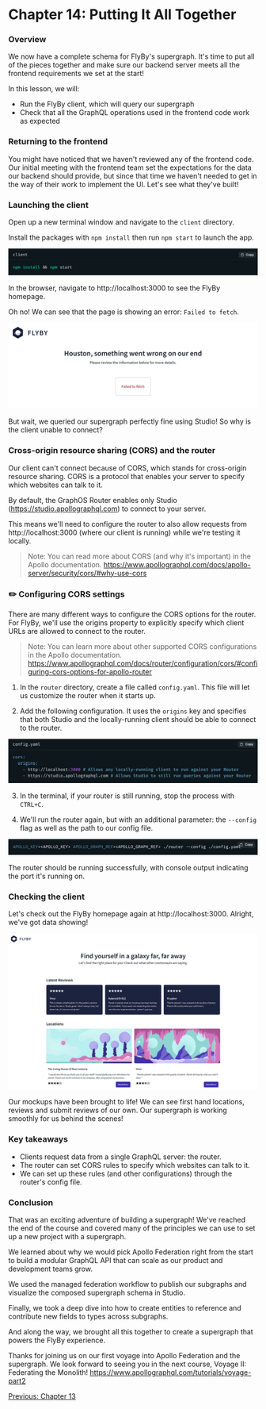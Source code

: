 # Chapter 14: Putting It All Together

### Overview

We now have a complete schema for FlyBy's supergraph. It's time to put all of the pieces together and make sure our backend server meets all the frontend requirements we set at the start!

In this lesson, we will:

- Run the FlyBy client, which will query our supergraph
- Check that all the GraphQL operations used in the frontend code work as expected

### Returning to the frontend

You might have noticed that we haven't reviewed any of the frontend code. Our initial meeting with the frontend team set the expectations for the data our backend should provide, but since that time we haven't needed to get in the way of their work to implement the UI. Let's see what they've built!

### Launching the client

Open up a new terminal window and navigate to the `client` directory.

Install the packages with `npm install` then run `npm start` to launch the app.

![Putting-it-all-together](./assets/14-putting-it-all-together/14_01_code.png)

In the browser, navigate to http://localhost:3000 to see the FlyBy homepage.

Oh no! We can see that the page is showing an error: `Failed to fetch`.

![Putting-it-all-together](./assets/14-putting-it-all-together/F_01_11_SC_235.png)

But wait, we queried our supergraph perfectly fine using Studio! So why is the client unable to connect?

### Cross-origin resource sharing (CORS) and the router

Our client can't connect because of CORS, which stands for cross-origin resource sharing. CORS is a protocol that enables your server to specify which websites can talk to it.

By default, the GraphOS Router enables only Studio (https://studio.apollographql.com) to connect to your server.

This means we'll need to configure the router to also allow requests from http://localhost:3000 (where our client is running) while we're testing it locally.

> Note: You can read more about CORS (and why it's important) in the Apollo documentation.
> https://www.apollographql.com/docs/apollo-server/security/cors/#why-use-cors

### ✏️ Configuring CORS settings

There are many different ways to configure the CORS options for the router. For FlyBy, we'll use the origins property to explicitly specify which client URLs are allowed to connect to the router.

> Note: You can learn more about other supported CORS configurations in the Apollo documentation.
> https://www.apollographql.com/docs/router/configuration/cors/#configuring-cors-options-for-apollo-router

1. In the `router` directory, create a file called `config.yaml`. This file will let us customize the router when it starts up.

2. Add the following configuration. It uses the `origins` key and specifies that both Studio and the locally-running client should be able to connect to the router.

![Putting-it-all-together](./assets/14-putting-it-all-together/14_02_code.png)

3. In the terminal, if your router is still running, stop the process with `CTRL+C`.

4. We'll run the router again, but with an additional parameter: the `--config` flag as well as the path to our config file.

![Putting-it-all-together](./assets/14-putting-it-all-together/14_03_code.png)

The router should be running successfully, with console output indicating the port it's running on.

### Checking the client

Let's check out the FlyBy homepage again at http://localhost:3000. Alright, we've got data showing!

![Putting-it-all-together](./assets/14-putting-it-all-together/F_01_01_SC_05-new.png)

Our mockups have been brought to life! We can see first hand locations, reviews and submit reviews of our own. Our supergraph is working smoothly for us behind the scenes!

### Key takeaways

- Clients request data from a single GraphQL server: the router.
- The router can set CORS rules to specify which websites can talk to it.
- We can set up these rules (and other configurations) through the router's config file.

### Conclusion

That was an exciting adventure of building a supergraph! We've reached the end of the course and covered many of the principles we can use to set up a new project with a supergraph.

We learned about why we would pick Apollo Federation right from the start to build a modular GraphQL API that can scale as our product and development teams grow.

We used the managed federation workflow to publish our subgraphs and visualize the composed supergraph schema in Studio.

Finally, we took a deep dive into how to create entities to reference and contribute new fields to types across subgraphs.

And along the way, we brought all this together to create a supergraph that powers the FlyBy experience.

Thanks for joining us on our first voyage into Apollo Federation and the supergraph. We look forward to seeing you in the next course, Voyage II: Federating the Monolith! https://www.apollographql.com/tutorials/voyage-part2

[Previous: Chapter 13](Voyage-part-1-chapter-13.md)
